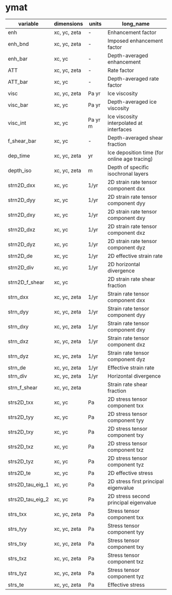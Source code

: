 # ymat

| variable          | dimensions       | units       | long_name                                     |
|-------------------|------------------|-------------|-----------------------------------------------|
| enh               | xc, yc, zeta     | -           | Enhancement factor                            |
| enh_bnd           | xc, yc, zeta     | -           | Imposed enhancement factor                    |
| enh_bar           | xc, yc           | -           | Depth-averaged enhancement                    |
| ATT               | xc, yc, zeta     | -           | Rate factor                                   |
| ATT_bar           | xc, yc           | -           | Depth-averaged rate factor                    |
| visc              | xc, yc, zeta     | Pa yr       | Ice viscosity                                 |
| visc_bar          | xc, yc           | Pa yr       | Depth-averaged ice viscosity                  |
| visc_int          | xc, yc           | Pa yr m     | Ice viscosity interpolated at interfaces      |
| f_shear_bar       | xc, yc           | -           | Depth-averaged shear fraction                 |
| dep_time          | xc, yc, zeta     | yr          | Ice deposition time (for online age tracing)  |
| depth_iso         | xc, yc, zeta     | m           | Depth of specific isochronal layers           |
| strn2D_dxx        | xc, yc           | 1/yr        | 2D strain rate tensor component dxx           |
| strn2D_dyy        | xc, yc           | 1/yr        | 2D strain rate tensor component dyy           |
| strn2D_dxy        | xc, yc           | 1/yr        | 2D strain rate tensor component dxy           |
| strn2D_dxz        | xc, yc           | 1/yr        | 2D strain rate tensor component dxz           |
| strn2D_dyz        | xc, yc           | 1/yr        | 2D strain rate tensor component dyz           |
| strn2D_de         | xc, yc           | 1/yr        | 2D effective strain rate                      |
| strn2D_div        | xc, yc           | 1/yr        | 2D horizontal divergence                      |
| strn2D_f_shear    | xc, yc           |             | 2D strain rate shear fraction                 |
| strn_dxx          | xc, yc, zeta     | 1/yr        | Strain rate tensor component dxx              |
| strn_dyy          | xc, yc, zeta     | 1/yr        | Strain rate tensor component dyy              |
| strn_dxy          | xc, yc, zeta     | 1/yr        | Strain rate tensor component dxy              |
| strn_dxz          | xc, yc, zeta     | 1/yr        | Strain rate tensor component dxz              |
| strn_dyz          | xc, yc, zeta     | 1/yr        | Strain rate tensor component dyz              |
| strn_de           | xc, yc, zeta     | 1/yr        | Effective strain rate                         |
| strn_div          | xc, yc, zeta     | 1/yr        | Horizontal divergence                         |
| strn_f_shear      | xc, yc, zeta     |             | Strain rate shear fraction                    |
| strs2D_txx        | xc, yc           | Pa          | 2D stress tensor component txx                |
| strs2D_tyy        | xc, yc           | Pa          | 2D stress tensor component tyy                |
| strs2D_txy        | xc, yc           | Pa          | 2D stress tensor component txy                |
| strs2D_txz        | xc, yc           | Pa          | 2D stress tensor component txz                |
| strs2D_tyz        | xc, yc           | Pa          | 2D stress tensor component tyz                |
| strs2D_te         | xc, yc           | Pa          | 2D effective stress                           |
| strs2D_tau_eig_1  | xc, yc           | Pa          | 2D stress first principal eigenvalue          |
| strs2D_tau_eig_2  | xc, yc           | Pa          | 2D stress second principal eigenvalue         |
| strs_txx          | xc, yc, zeta     | Pa          | Stress tensor component txx                   |
| strs_tyy          | xc, yc, zeta     | Pa          | Stress tensor component tyy                   |
| strs_txy          | xc, yc, zeta     | Pa          | Stress tensor component txy                   |
| strs_txz          | xc, yc, zeta     | Pa          | Stress tensor component txz                   |
| strs_tyz          | xc, yc, zeta     | Pa          | Stress tensor component tyz                   |
| strs_te           | xc, yc, zeta     | Pa          | Effective stress                              |
